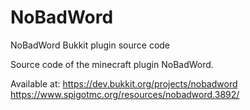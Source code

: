 # NoBadWord
NoBadWord Bukkit plugin source code

Source code of the minecraft plugin NoBadWord.

Available at:
https://dev.bukkit.org/projects/nobadword
https://www.spigotmc.org/resources/nobadword.3892/
